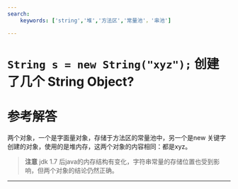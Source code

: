 ```yaml
---
search:
    keywords: ['string','堆','方法区','常量池'，'串池']

---
```



# `String s = new String("xyz");` 创建了几个 String Object? 

# 参考解答

两个对象，一个是字面量对象，存储于方法区的常量池中，另一个是new 关键字创建的对象，使用的是堆内存，这两个对象的内容相同：都是xyz。

> **注意**
jdk 1.7 后java的内存结构有变化，字符串常量的存储位置也受到影响，但两个对象的结论仍然正确。

---
